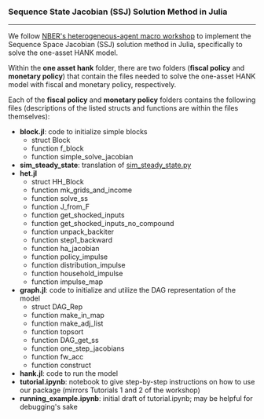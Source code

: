 ### Sequence State Jacobian (SSJ) Solution Method in Julia
---
We follow [NBER's heterogeneous-agent macro workshop](https://github.com/shade-econ/nber-workshop-2023) to implement the Sequence Space Jacobian (SSJ) solution method in Julia, specifically to solve the one-asset HANK model.

Within the **one asset hank** folder, there are two folders (**fiscal policy** and **monetary policy**) that contain the files needed to solve the one-asset HANK model with fiscal and monetary policy, respectively.

Each of the **fiscal policy** and **monetary policy** folders contains the following files (descriptions of the listed structs and functions are within the files themselves):
- **block.jl**: code to initialize simple blocks
  - struct Block
  - function f_block
  - function simple_solve_jacobian
- **sim_steady_state**: translation of [sim_steady_state.py](https://github.com/shade-econ/nber-workshop-2023/blob/main/Lectures/sim_steady_state.py) 
- **het.jl**
  - struct HH_Block
  - function mk_grids_and_income
  - function solve_ss
  - function J_from_F
  - function get_shocked_inputs
  - function get_shocked_inputs_no_compound
  - function unpack_backiter
  - function step1_backward
  - function ha_jacobian
  - function policy_impulse
  - function distribution_impulse
  - function household_impulse
  - function impulse_map
- **graph.jl**: code to initialize and utilize the DAG representation of the model
  - struct DAG_Rep
  - function make_in_map
  - function make_adj_list
  - function topsort
  - function DAG_get_ss
  - function one_step_jacobians
  - function fw_acc
  - function construct
- **hank.jl**: code to run the model
- **tutorial.ipynb**: notebook to give step-by-step instructions on how to use our package (mirrors Tutorials 1 and 2 of the workshop)
- **running_example.ipynb**: initial draft of tutorial.ipynb; may be helpful for debugging's sake
